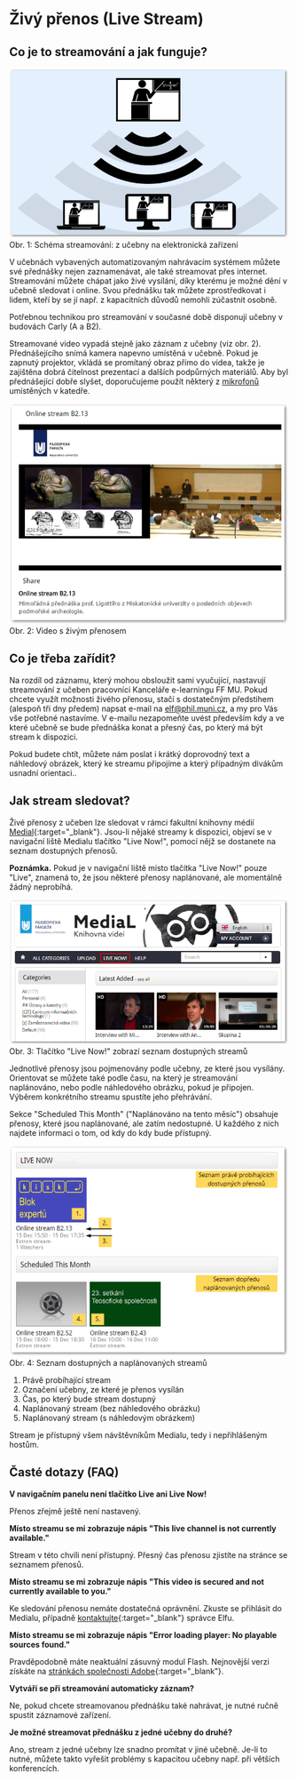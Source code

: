 Živý přenos (Live Stream)
=========================


## Co je to streamování a jak funguje?

![](zivy-prenos-live-stream/schema_stream_2-bl_scale_GS.png)
Obr. 1: Schéma streamování: z učebny na elektronická zařízení

V učebnách vybavených automatizovaným nahrávacím systémem můžete své
přednášky nejen zaznamenávat, ale také streamovat přes internet.
Streamování můžete chápat jako živé vysílání, díky kterému je možné dění
v učebně sledovat i online. Svou přednášku tak můžete zprostředkovat i
lidem, kteří by se jí např. z kapacitních důvodů nemohli zúčastnit
osobně.

Potřebnou technikou pro streamování v současné době disponují učebny v
budovách Carly (A a B2).

Streamované video vypadá stejně jako záznam z učebny (viz obr. 2).
Přednášejícího snímá kamera napevno umístěná v učebně. Pokud je zapnutý
projektor, vkládá se promítaný obraz přímo do videa, takže je zajištěna
dobrá čitelnost prezentací a dalších podpůrných materiálů. Aby byl
přednášející dobře slyšet, doporučujeme použít některý z
[mikrofonů](/medialdocs/mikrofony) umístěných v katedře.

![](zivy-prenos-live-stream/stream-2.0-GS.png)
Obr. 2: Video s živým přenosem


## Co je třeba zařídit?

Na rozdíl od záznamu, který mohou obsloužit sami vyučující, nastavují
streamování z učeben pracovníci Kanceláře e-learningu FF MU. Pokud
chcete využít možnosti živého přenosu, stačí s dostatečným předstihem
(alespoň tři dny předem) napsat e-mail na <elf@phil.muni.cz>, a my pro
Vás vše potřebné nastavíme. V e-mailu nezapomeňte uvést především kdy a
ve které učebně se bude přednáška konat a přesný čas, po který má být
stream k dispozici. 

Pokud budete chtít, můžete nám poslat i krátký doprovodný text a
náhledový obrázek, který ke streamu připojíme a který případným divákům
usnadní orientaci..

## Jak stream sledovat?

Živé přenosy z učeben lze sledovat v rámci fakultní knihovny médií
[Medial](http://medial.phil.muni.cz){:target="_blank"}. Jsou-li nějaké streamy
k dispozici, objeví se v navigační liště Medialu tlačítko "Live Now!",
pomocí nějž se dostanete na seznam dostupných přenosů.

**Poznámka.** Pokud je v navigační liště místo tlačítka "Live Now!"
pouze "Live", znamená to, že jsou některé přenosy naplánované, ale
momentálně žádný neprobíhá.

![](zivy-prenos-live-stream/live-now-2.0-GS.png)
Obr. 3: Tlačítko "Live Now!" zobrazí seznam dostupných streamů


Jednotlivé přenosy jsou pojmenovány podle učebny, ze které jsou
vysílány. Orientovat se můžete také podle času, na který je streamování
naplánováno, nebo podle náhledového obrázku, pokud je připojen. Výběrem
konkrétního streamu spustíte jeho přehrávání.

Sekce "Scheduled This Month" ("Naplánováno na tento měsíc") obsahuje
přenosy, které jsou naplánované, ale zatím nedostupné. U každého z nich
najdete informaci o tom, od kdy do kdy bude přístupný.

![](zivy-prenos-live-stream/seznam-2.0-GS.png)
Obr. 4: Seznam dostupných a naplánovaných streamů


1.  Právě probíhající stream
2.  Označení učebny, ze které je přenos vysílán
3.  Čas, po který bude stream dostupný
4.  Naplánovaný stream (bez náhledového obrázku)
5.  Naplánovaný stream (s náhledovým obrázkem)

Stream je přístupný všem návštěvníkům Medialu, tedy i nepřihlášeným
hostům.


## Časté dotazy (FAQ) 

**V navigačním panelu není tlačítko Live ani Live Now!**

Přenos zřejmě ještě není nastavený.


**Místo streamu se mi zobrazuje nápis "This live channel is not
currently available."**

Stream v této chvíli není přístupný. Přesný čas přenosu zjistíte na
stránce se seznamem přenosů.


**Místo streamu se mi zobrazuje nápis "This video is secured and not
currently available to you."**

Ke sledování přenosu nemáte dostatečná oprávnění. Zkuste se přihlásit do
Medialu, případně
[kontaktujte](http://e-learning.phil.muni.cz/jak-nas-kontaktovat){:target="_blank"}
správce Elfu.


**Místo streamu se mi zobrazuje nápis "Error loading player: No
playable sources found."**

Pravděpodobně máte neaktuální zásuvný modul Flash. Nejnovější verzi
získáte na [stránkách společnosti
Adobe](https://get.adobe.com/cz/flashplayer/){:target="_blank"}.


**Vytváří se při streamování automaticky záznam?**

Ne, pokud chcete streamovanou přednášku také nahrávat, je nutné ručně
spustit záznamové zařízení.


**Je možné streamovat přednášku z jedné učebny do druhé?**

Ano, stream z jedné učebny lze snadno promítat v jiné učebně. Je-li to
nutné, můžete takto vyřešit problémy s kapacitou učebny např. při
větších konferencích. 
